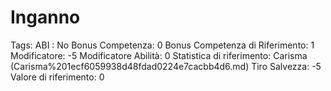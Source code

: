 # Inganno

Tags: ABI
: No
Bonus Competenza: 0
Bonus Competenza di Riferimento: 1
Modificatore: -5
Modificatore  Abilità: 0
Statistica di riferimento: Carisma (Carisma%201ecf6059938d48fdad0224e7cacbb4d6.md)
Tiro Salvezza: -5
Valore di riferimento: 0